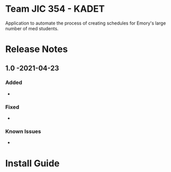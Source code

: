 # Team JIC 354 - KADET
Application to automate the process of creating schedules for Emory's large number of med students.

# Release Notes

## 1.0 -2021-04-23

### Added
- 
### Fixed
- 
### Known Issues
- 
# Install Guide

